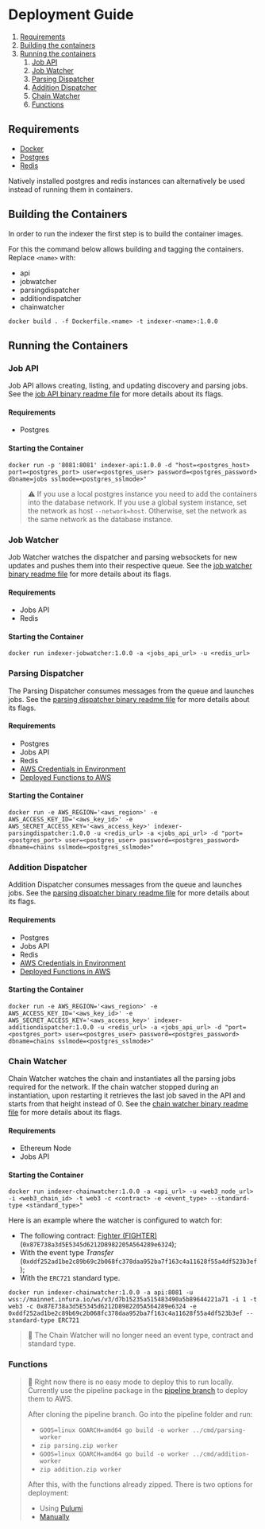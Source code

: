 # Deployment Guide

1. [Requirements](#requirements)
2. [Building the containers](#building-the-containers)
3. [Running the containers](#running-the-containers)
    1. [Job API](#job-api)
    2. [Job Watcher](#job-watcher)
    3. [Parsing Dispatcher](#parsing-dispatcher)
    3. [Addition Dispatcher](#addition-dispatcher)
    4. [Chain Watcher](#chain-watcher)
    5. [Functions](#functions)

## Requirements

* [Docker](https://docs.docker.com/get-docker/)
* [Postgres](https://hub.docker.com/_/postgres)
* [Redis](https://hub.docker.com/_/redis)

Natively installed postgres and redis instances can alternatively be used instead of running them in containers.

## Building the Containers

In order to run the indexer the first step is to build the container images.

For this the command below allows building and tagging the containers. Replace `<name>` with:

* api
* jobwatcher
* parsingdispatcher
* additiondispatcher
* chainwatcher

```console
docker build . -f Dockerfile.<name> -t indexer-<name>:1.0.0
```

## Running the Containers

### Job API

Job API allows creating, listing, and updating discovery and parsing jobs.
See the [job API binary readme file](cmd/jobs-api/README.md) for more details about its flags.

#### Requirements

* Postgres

#### Starting the Container

```console
docker run -p '8081:8081' indexer-api:1.0.0 -d "host=<postgres_host> port=<postgres_port> user=<postgres_user> password=<postgres_password> dbname=jobs sslmode=<postgres_sslmode>"
```

> ⚠️ If you use a local postgres instance you need to add the containers into the database network.
> If you use a global system instance, set the network as host `--network=host`.
> Otherwise, set the network as the same network as the database instance.

### Job Watcher

Job Watcher watches the dispatcher and parsing websockets for new updates and pushes them into their respective queue.
See the [job watcher binary readme file](cmd/jobs-watcher/README.md) for more details about its flags.

#### Requirements

* Jobs API
* Redis

#### Starting the Container

```console
docker run indexer-jobwatcher:1.0.0 -a <jobs_api_url> -u <redis_url>
```

### Parsing Dispatcher

The Parsing Dispatcher consumes messages from the queue and launches jobs.
See the [parsing dispatcher binary readme file](cmd/parsing-dispatcher/README.md) for more details about its flags.

#### Requirements

* Postgres
* Jobs API
* Redis
* [AWS Credentials in Environment](https://docs.aws.amazon.com/cli/latest/userguide/cli-configure-envvars.html)
* [Deployed Functions to AWS](#functions)

#### Starting the Container

```console
docker run -e AWS_REGION='<aws_region>' -e AWS_ACCESS_KEY_ID='<aws_key_id>' -e AWS_SECRET_ACCESS_KEY='<aws_access_key>' indexer-parsingdispatcher:1.0.0 -u <redis_url> -a <jobs_api_url> -d "port=<postgres_port> user=<postgres_user> password=<postgres_password> dbname=chains sslmode=<postgres_sslmode>"
```

### Addition Dispatcher

Addition Dispatcher consumes messages from the queue and launches jobs.
See the [parsing dispatcher binary readme file](cmd/parsing-dispatcher/README.md) for more details about its flags.

#### Requirements

* Postgres
* Jobs API
* Redis
* [AWS Credentials in Environment](https://docs.aws.amazon.com/cli/latest/userguide/cli-configure-envvars.html)
* [Deployed Functions in AWS](#functions)

#### Starting the Container

```console
docker run -e AWS_REGION='<aws_region>' -e AWS_ACCESS_KEY_ID='<aws_key_id>' -e AWS_SECRET_ACCESS_KEY='<aws_access_key>' indexer-additiondispatcher:1.0.0 -u <redis_url> -a <jobs_api_url> -d "port=<postgres_port> user=<postgres_user> password=<postgres_password> dbname=chains sslmode=<postgres_sslmode>"
```

### Chain Watcher

Chain Watcher watches the chain and instantiates all the parsing jobs required for the network.
If the chain watcher stopped during an instantiation, upon restarting it retrieves the last job saved in the API and starts from that height instead of 0.
See the [chain watcher binary readme file](cmd/chain-watcher/README.md) for more details about its flags.

#### Requirements

* Ethereum Node
* Jobs API

#### Starting the Container

```console
docker run indexer-chainwatcher:1.0.0 -a <api_url> -u <web3_node_url> -i <web3_chain_id> -t web3 -c <contract> -e <event_type> --standard-type <standard_type>"
```

Here is an example where the watcher is configured to watch for:

* The following contract: [Fighter (FIGHTER)](https://etherscan.io/address/0x87E738a3d5E5345d6212D8982205A564289e6324) (`0x87E738a3d5E5345d6212D8982205A564289e6324`);
* With the event type _Transfer_ (`0xddf252ad1be2c89b69c2b068fc378daa952ba7f163c4a11628f55a4df523b3ef`);
* With the `ERC721` standard type.

```console
docker run indexer-chainwatcher:1.0.0 -a api:8081 -u wss://mainnet.infura.io/ws/v3/d7b15235a515483490a5b89644221a71 -i 1 -t web3 -c 0x87E738a3d5E5345d6212D8982205A564289e6324 -e 0xddf252ad1be2c89b69c2b068fc378daa952ba7f163c4a11628f55a4df523b3ef --standard-type ERC721
```

> 🚧
> The Chain Watcher will no longer need an event type, contract and standard type.

### Functions

> 🚧
> Right now there is no easy mode to deploy this to run locally.
> Currently use the pipeline package in the [pipeline branch](https://github.com/NFT-com/indexer/tree/pipeline) to deploy them to AWS.
>
> After cloning the pipeline branch.
> Go into the pipeline folder and run:
> 
> * ` GOOS=linux GOARCH=amd64 go build -o worker ../cmd/parsing-worker `
> * ` zip parsing.zip worker  `
> * ` GOOS=linux GOARCH=amd64 go build -o worker ../cmd/addition-worker `
> * ` zip addition.zip worker `
>
> After this, with the functions already zipped.
> There is two options for deployment:
> 
> * Using [Pulumi](https://www.pulumi.com/)
> * [Manually](https://docs.aws.amazon.com/lambda/latest/dg/gettingstarted-package.html)
> 